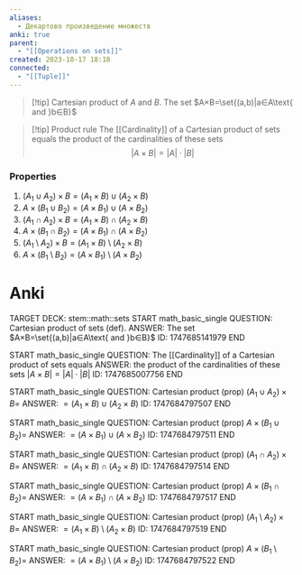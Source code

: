 ```yaml
---
aliases:
  - Декартово произведение множеств
anki: true
parent:
  - "[[Operations on sets]]"
created: 2023-10-17 18:18
connected:
  - "[[Tuple]]"
---
```


> [!tip] Cartesian product of $A$ and $B$.
The set $A×B=\set{(a,b)|a∈A\text{ and }b∈B}$


> [!tip]  Product rule
The [[Cardinality]] of a Cartesian product of sets equals the product of the cardinalities of these sets
$$|A \times B | = |A| \cdot |B|$$

### Properties
1. $(A_1 \cup A_2) \times B = (A_1 \times B) \cup (A_2 \times B)$
2. $A \times (B_1 \cup B_2) = (A \times B_1) \cup (A \times B_2)$
3. $(A_1 \cap A_2) \times B = (A_1 \times B) \cap (A_2 \times B)$
4. $A \times (B_1 \cap B_2) = (A \times B_1) \cap (A \times B_2)$
5. $(A_1 \setminus A_2) \times B = (A_1 \times B) \setminus (A_2 \times B)$
6. $A \times (B_1 \setminus B_2) = (A \times B_1) \setminus (A \times B_2)$


# Anki
TARGET DECK: stem::math::sets
START
math_basic_single
QUESTION: Cartesian product of sets (def).
ANSWER: The set $A×B=\set{(a,b)|a∈A\text{ and }b∈B}$
ID: 1747685141979
END

START
math_basic_single
QUESTION: The [[Cardinality]] of a Cartesian product of sets equals
ANSWER: the product of the cardinalities of these sets
$|A \times B | = |A| \cdot |B|$
ID: 1747685007756
END

START
math_basic_single
QUESTION: Cartesian product (prop)
$(A_1 \cup A_2) \times B =$
ANSWER: $= (A_1 \times B) \cup (A_2 \times B)$
ID: 1747684797507
END

START
math_basic_single
QUESTION: Cartesian product (prop)
$A \times (B_1 \cup B_2) =$
ANSWER: $= (A \times B_1) \cup (A \times B_2)$
ID: 1747684797511
END

START
math_basic_single
QUESTION: Cartesian product (prop)
$(A_1 \cap A_2) \times B =$
ANSWER: $= (A_1 \times B) \cap (A_2 \times B)$
ID: 1747684797514
END

START
math_basic_single
QUESTION: Cartesian product (prop)
$A \times (B_1 \cap B_2) =$
ANSWER: $= (A \times B_1) \cap (A \times B_2)$
ID: 1747684797517
END

START
math_basic_single
QUESTION: Cartesian product (prop)
$(A_1 \setminus A_2) \times B =$
ANSWER: $= (A_1 \times B) \setminus (A_2 \times B)$
ID: 1747684797519
END

START
math_basic_single
QUESTION: Cartesian product (prop)
$A \times (B_1 \setminus B_2) =$
ANSWER: $= (A \times B_1) \setminus (A \times B_2)$
ID: 1747684797522
END